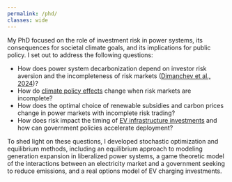 ```yaml
---
permalink: /phd/
classes: wide
---
```

My PhD focused on the role of investment risk in power systems, its consequences for societal climate goals, and its implications for public policy. I set out to address the following questions:

* How does power system decarbonization depend on investor risk aversion and the incompleteness of risk markets ([Dimanchev et al., 2024](https://doi.org/10.1016/j.eneco.2024.107639))?
* How do [climate policy effects](https://doi.org/10.32866/001c.94993) change when risk markets are incomplete?
* How does the optimal choice of renewable subsidies and carbon prices change in power markets with incomplete risk trading?
* How does risk impact the timing of [EV infrastructure investments](https://www.sciencedirect.com/science/article/pii/S0301421523002884) and how can government policies accelerate deployment?

To shed light on these questions, I developed stochastic optimization and equilibrium methods, including an equilibrium approach to modeling generation expansion in liberalized power systems, a game theoretic model of the interactions between an electricity market and a government seeking to reduce emissions, and a real options model of EV charging investments. 
